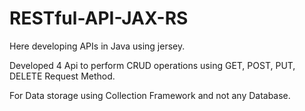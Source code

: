 # RESTful-API-JAX-RS

Here developing APIs in Java using jersey.


Developed 4 Api to perform CRUD operations using GET, POST, PUT, DELETE Request Method.

For Data storage using Collection Framework and not any Database.
